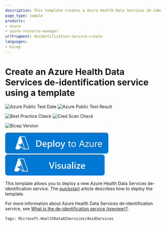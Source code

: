 ```yaml
---
description: This template creates a Azure Health Data Services de-identification service.
page_type: sample
products:
- azure
- azure-resource-manager
urlFragment: deidentification-service-create
languages:
- bicep
---
```

# Create an Azure Health Data Services de-identification service using a template

![Azure Public Test Date](https://azurequickstartsservice.blob.core.windows.net/badges/quickstarts/microsoft.healthdataaiservices/deidentification-service-create/PublicLastTestDate.svg)
![Azure Public Test Result](https://azurequickstartsservice.blob.core.windows.net/badges/quickstarts/microsoft.healthdataaiservices/deidentification-service-create/PublicDeployment.svg)

![Best Practice Check](https://azurequickstartsservice.blob.core.windows.net/badges/quickstarts/microsoft.healthdataaiservices/deidentification-service-create/BestPracticeResult.svg)
![Cred Scan Check](https://azurequickstartsservice.blob.core.windows.net/badges/quickstarts/microsoft.healthdataaiservices/deidentification-service-create/CredScanResult.svg)

![Bicep Version](https://azurequickstartsservice.blob.core.windows.net/badges/quickstarts/microsoft.healthdataaiservices/deidentification-service-create/BicepVersion.svg)

[![Deploy To Azure](https://raw.githubusercontent.com/Azure/azure-quickstart-templates/master/1-CONTRIBUTION-GUIDE/images/deploytoazure.svg?sanitize=true)](https://portal.azure.com/#create/Microsoft.Template/uri/https%3A%2F%2Fraw.githubusercontent.com%2FAzure%2Fazure-quickstart-templates%2Fmaster%2Fquickstarts%2Fmicrosoft.healthdataaiservices%2Fdeidentification-service-create%2Fazuredeploy.json)
[![Visualize](https://raw.githubusercontent.com/Azure/azure-quickstart-templates/master/1-CONTRIBUTION-GUIDE/images/visualizebutton.svg?sanitize=true)](http://armviz.io/#/?load=https%3A%2F%2Fraw.githubusercontent.com%2FAzure%2Fazure-quickstart-templates%2Fmaster%2Fquickstarts%2Fmicrosoft.healthdataaiservices%2Fdeidentification-service-create%2Fazuredeploy.json)

This template allows you to deploy a new Azure Health Data Services de-identification service. The [quickstart](/azure/healthcare-apis/deidentification/quickstart) article describes how to deploy the template.

For more information about Azure Health Data Services de-identification service, see [What is the de-identification service (preview)?](/azure/healthcare-apis/deidentification/overview).

`Tags: Microsoft.HealthDataAIServices/deidServices`
